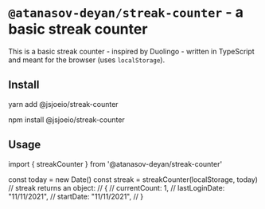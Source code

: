 # `@atanasov-deyan/streak-counter` - a basic streak counter

This is a basic streak counter - inspired by Duolingo - written in TypeScript and meant for the browser (uses `localStorage`).

## Install

yarn add @jsjoeio/streak-counter

npm install @jsjoeio/streak-counter

## Usage

import { streakCounter } from '@atanasov-deyan/streak-counter'

const today = new Date()
const streak = streakCounter(localStorage, today)
// streak returns an object:
// {
//    currentCount: 1,
//    lastLoginDate: "11/11/2021",
//    startDate: "11/11/2021",
// }
